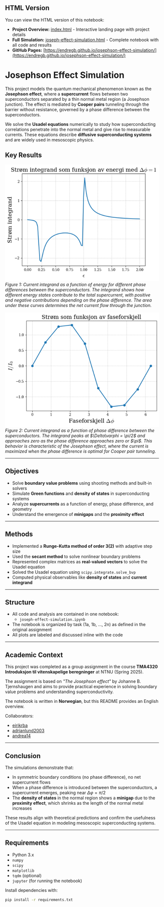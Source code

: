 ## HTML Version
You can view the HTML version of this notebook:
- **Project Overview:** [index.html](docs/index.html) - Interactive landing page with project details
- **Full Simulation:** [joseph-effect-simulation.html](docs/joseph-effect-simulation.html) - Complete notebook with all code and results
- **GitHub Pages:** [https://endregb.github.io/josephson-effect-simulation/](https://endregb.github.io/josephson-effect-simulation/)

# Josephson Effect Simulation

This project models the quantum mechanical phenomenon known as the **Josephson effect**, where a **supercurrent** flows between two superconductors separated by a thin normal metal region (a Josephson junction). The effect is mediated by **Cooper pairs** tunneling through the barrier without resistance, governed by a phase difference between the superconductors.

We solve the **Usadel equations** numerically to study how superconducting correlations penetrate into the normal metal and give rise to measurable currents. These equations describe **diffusive superconducting systems** and are widely used in mesoscopic physics.

## Key Results

![Current Integrand vs Energy](figures/current-integrand-energy.png)
*Figure 1: Current integrand as a function of energy for different phase differences between the superconductors. The integrand shows how different energy states contribute to the total supercurrent, with positive and negative contributions depending on the phase difference. The area under these curves determines the net current flow through the junction.*

![Current Integrand vs Phase difference](figures/current-integrand-phase.png)
*Figure 2: Current integrand as a function of phase difference between the superconductors. The integrand peaks at \$\Delta\varphi = \pi/2\$ and approaches zero as the phase difference approaches zero or \$\pi\$. This behavior is characteristic of the Josephson effect, where the current is maximized when the phase difference is optimal for Cooper pair tunneling.*

---

## Objectives

- Solve **boundary value problems** using shooting methods and built-in solvers
- Simulate **Green functions** and **density of states** in superconducting systems
- Analyze **supercurrents** as a function of energy, phase difference, and geometry
- Understand the emergence of **minigaps** and the **proximity effect**

---

## Methods

- Implemented a **Runge-Kutta method of order 3(2)** with adaptive step size
- Used the **secant method** to solve nonlinear boundary problems
- Represented complex matrices as **real-valued vectors** to solve the Usadel equation
- Solved the Usadel equation using `scipy.integrate.solve_bvp`
- Computed physical observables like **density of states** and **current integrand**

---

## Structure

- All code and analysis are contained in one notebook:
  - `joseph-effect-simulation.ipynb`
- The notebook is organized by task (1a, 1b, ..., 2n) as defined in the original assignment
- All plots are labeled and discussed inline with the code

---

## Academic Context

This project was completed as a group assignment in the course **TMA4320 Introduksjon til vitenskapelige beregninger** at NTNU (Spring 2025).

The assignment is based on *"The Josephson effect"* by Johanne B. Tjernshaugen and aims to provide practical experience in solving boundary value problems and understanding superconductivity.

The notebook is written in **Norwegian**, but this README provides an English overview.

Collaborators:

- [eirikrba](https://github.com/eirikrba)
- [adrianlund2003](https://github.com/adrianlund2003)
- [andrea14](https://github.com/andrea14)

---

## Conclusion

The simulations demonstrate that:

- In symmetric boundary conditions (no phase difference), no net supercurrent flows
- When a phase difference is introduced between the superconductors, a supercurrent emerges, peaking near $\Delta\varphi = \pi/2$
- The **density of states** in the normal region shows a **minigap** due to the **proximity effect**, which shrinks as the length of the normal metal increases

These results align with theoretical predictions and confirm the usefulness of the Usadel equation in modeling mesoscopic superconducting systems.

---

## Requirements

- Python 3.x
- `numpy`
- `scipy`
- `matplotlib`
- `tqdm` (optional)
- `jupyter` (for running the notebook)

Install dependencies with:

```bash
pip install -r requirements.txt
